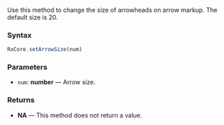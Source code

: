 Use this method to change the size of arrowheads on arrow markup. The default size is 20.

### Syntax

```typescript
RxCore.setArrowSize(num)
```

### Parameters

- `num`: **number** — Arrow size.

### Returns

- **NA** — This method does not return a value.
